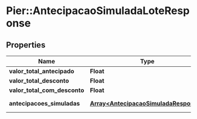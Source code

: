 # Pier::AntecipacaoSimuladaLoteResponse

## Properties
Name | Type | Description | Notes
------------ | ------------- | ------------- | -------------
**valor_total_antecipado** | **Float** | Valor total antecipado. | [optional] 
**valor_total_desconto** | **Float** | Valor total do desconto. | [optional] 
**valor_total_com_desconto** | **Float** | Valor total antecipado com o desconto. | [optional] 
**antecipacoes_simuladas** | [**Array&lt;AntecipacaoSimuladaResponse&gt;**](AntecipacaoSimuladaResponse.md) | Antecipa\u00C3\u00A7\u00C3\u00B5es Simuladas. | [optional] 



